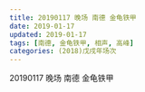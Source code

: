 ```yaml
---
title: 20190117 晚场 南德 金龟铁甲
date: 2019-01-17
updated: 2019-01-17
tags: [南德, 金龟铁甲, 相声, 高峰]
categories: (2018)戊戌年场次 
---
```

20190117 晚场 南德 金龟铁甲

